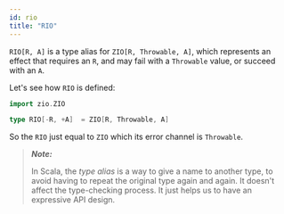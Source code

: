 ```yaml
---
id: rio 
title: "RIO"
---
```


`RIO[R, A]` is a type alias for `ZIO[R, Throwable, A]`, which represents an effect that requires an `R`, and may fail with a `Throwable` value, or succeed with an `A`.

Let's see how `RIO` is defined:
```scala mdoc:invisible
import zio.ZIO
```

```scala mdoc:silent
type RIO[-R, +A]  = ZIO[R, Throwable, A]
```

So the `RIO` just equal to `ZIO` which its error channel is `Throwable`.

> **_Note:_**
>
> In Scala, the _type alias_ is a way to give a name to another type, to avoid having to repeat the original type again and again. It doesn't affect the type-checking process. It just helps us to have an expressive API design.
